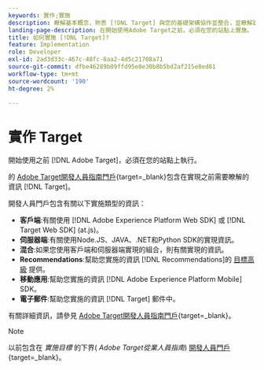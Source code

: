 ```yaml
---
keywords: 實作;實施
description: 瞭解基本概念，熟悉 [!DNL Target] 與您的基礎架構協作並整合，並瞭解訪問者的跟蹤方式。
landing-page-description: 在開始使用Adobe Target之前，必須在您的站點上實施。
title: 如何實施 [!DNL Target]?
feature: Implementation
role: Developer
exl-id: 2ad3d33c-467c-48fc-8aa2-4d5c21708a71
source-git-commit: dfbe46289b09ffd95e0e30b8b5bd2af215e8ed81
workflow-type: tm+mt
source-wordcount: '190'
ht-degree: 2%

---
```


# 實作 Target

開始使用之前 [!DNL Adobe Target]，必須在您的站點上執行。

的 [Adobe Target開發人員指南門戶](https://developer.adobe.com/target/){target=_blank}包含在實現之前需要瞭解的資訊 [!DNL Target]。

開發人員門戶包含有關以下實施類型的資訊：

* **客戶端**:有關使用 [!DNL Adobe Experience Platform Web SDK] 或 [!DNL Target Web SDK] (at.js)。
* **伺服器端**:有關使用Node.JS、JAVA、.NET和Python SDK的實現資訊。
* **混合**:如果您使用客戶端和伺服器端實現的組合，則有關實現的資訊。
* **Recommendations**:幫助您實施的資訊 [!DNL Recommendations]的 [目標高級](/help/main/c-intro/intro.md#premium) 提供。
* **移動應用**:幫助您實施的資訊 [!DNL Adobe Experience Platform Mobile] SDK。
* **電子郵件**:幫助您實施的資訊 [!DNL Target] 郵件中。

有關詳細資訊，請參見 [Adobe Target開發人員指南門戶](https://developer.adobe.com/target/){target=_blank}。

>[!NOTE]
>
>以前包含在 *實施目標* 的下界( *Adobe Target從業人員指南*) [開發人員門戶](https://developer.adobe.com/target/){target=_blank}。




